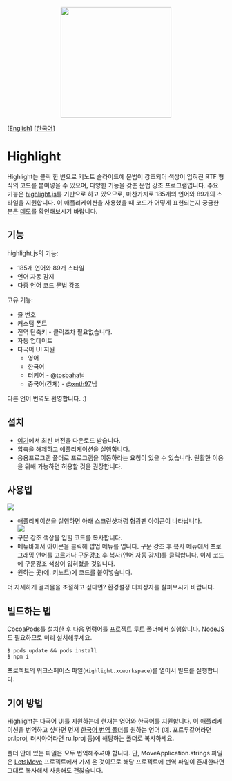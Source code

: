 <p align="center">
	<img src="https://user-images.githubusercontent.com/212034/28132290-577374c6-6777-11e7-9dd2-802606985c2b.png" width="256" height="256">
</p>

[[English](https://github.com/taggon/highlight/blob/master/README.md)]
[[한국어](https://github.com/taggon/highlight/blob/master/docs/README.ko.md)]

# Highlight

Highlight는 클릭 한 번으로 키노트 슬라이드에 문법이 강조되어 색상이 입혀진 RTF 형식의 코드를 붙여넣을 수 있으며, 다양한 기능을 갖춘 문법 강조 프로그램입니다.
주요 기능은 [highlight.js](https://highlightjs.org/)를 기반으로 하고 있으므로, 마찬가지로 185개의 언어와 89개의 스타일을 지원합니다.
이 애플리케이션을 사용했을 때 코드가 어떻게 표현되는지 궁금한 분은 [데모](https://highlightjs.org/static/demo/)를 확인해보시기 바랍니다.

## 기능

highlight.js의 기능:

* 185개 언어와 89개 스타일
* 언어 자동 감지
* 다중 언어 코드 문법 강조

고유 기능:

* 줄 번호
* 커스텀 폰트
* 전역 단축키 - 클릭조차 필요없습니다.
* 자동 업데이트
* 다국어 UI 지원
  * 영어
  * 한국어
  * 터키어 - [@tosbaha](https://github.com/tosbaha)님
  * 중국어(간체) - [@xnth97](https://github.com/xnth97)님

다른 언어 번역도 환영합니다. :)

## 설치

* [여기](https://github.com/taggon/highlight/releases)에서 최신 버전을 다운로드 받습니다.
* 압축을 해제하고 애플리케이션을 실행합니다.
* 응용프로그램 폴더로 프로그램을 이동하라는 요청이 있을 수 있습니다. 원활한 이용을 위해 가능하면 허용할 것을 권장합니다.

## 사용법

![](https://user-images.githubusercontent.com/212034/28166880-98238d06-6814-11e7-9418-83a286a8a67d.gif)

* 애플리케이션을 실행하면 아래 스크린샷처럼 형광펜 아이콘이 나타납니다.  
![](https://user-images.githubusercontent.com/212034/28166990-f05c99fe-6814-11e7-9ec8-c7569a20763d.png)
* 구문 강조 색상을 입힐 코드를 복사합니다.
* 메뉴바에서 아이콘을 클릭해 팝업 메뉴를 엽니다. 구문 강조 후 복사 메뉴에서 프로그래밍 언어를 고르거나 구문강조 후 복사(언어 자동 감지)를 클릭합니다. 이제 코드에 구문강조 색상이 입혀졌을 것입니다.
* 원하는 곳(예. 키노트)에 코드를 붙여넣습니다.

더 자세하게 결과물을 조절하고 싶다면? 환경설정 대화상자를 살펴보시기 바랍니다.

## 빌드하는 법

[CocoaPods](https://cocoapods.org/)를 설치한 후 다음 명령어를 프로젝트 루트 폴더에서 실행합니다.
[NodeJS](https://nodejs.org)도 필요하므로 미리 설치해두세요.

```
$ pods update && pods install
$ npm i
```

프로젝트의 워크스페이스 파일(`Highlight.xcworkspace`)를 열어서 빌드를 실행합니다.

## 기여 방법

Highlight는 다국어 UI를 지원하는데 현재는 영어와 한국어를 지원합니다.
이 애플리케이션을 번역하고 싶다면 먼저
[한국어 번역 폴더](https://github.com/taggon/highlight/tree/master/Highlight/ko.lproj)를 원하는 언어
(예. 포르투갈어라면 pr.lproj, 러시아어라면 ru.lproj 등)에 해당하는 폴더로 복사하세요.

폴더 안에 있는 파일은 모두 번역해주셔야 합니다. 단, MoveApplication.strings 파일은 [LetsMove](https://github.com/potionfactory/LetsMove) 프로젝트에서 가져 온 것이므로 해당 프로젝트에 번역 파일이 존재한다면 그대로 복사해서 사용해도 괜찮습니다.
